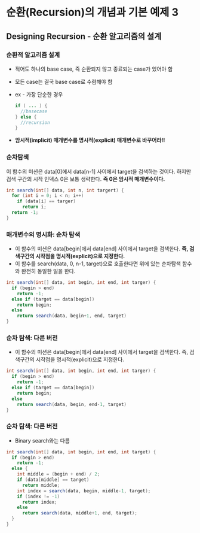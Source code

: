 # 순환(Recursion)의 개념과 기본 예제 3

## Designing Recursion - 순환 알고리즘의 설계

### 순환적 알고리즘 설계

* 적어도 하나의 base case, 즉 순환되지 않고 종료되는 case가 있어야 함

* 모든 case는 결국 base case로 수렴해야 함

* ex - 가장 단순한 경우

  ```java
  if ( ... ) {
    //basecase
  } else {
    //recursion
  }
  ```

* **암시적(implicit) 매개변수를 명시적(explicit) 매개변수로 바꾸어라!!**

### 순차탐색

이 함수의 미션은 data[0]에서 data[n-1] 사이에서  target을 검색하는 것이다. 하지만 검색 구간의 시작 인덱스 0은 보통 생략한다. **즉 0은 암시적 매개변수이다.**

```java
int search(int[] data, int n, int targert) {
  for (int i = 0; i < n; i++)
    if (data[i] == targer)
      return i;
  return -1;
}
```

### 매개변수의 명시화: 순차 탐색

* 이 함수의 미션은 data[begin]에서 data[end] 사이에서 target을 검색한다. **즉, 검색구간의 시작점을 명시적(explicit)으로 지정한다.**
* 이 함수를 search(data, 0, n-1, target)으로 호출한다면 위에 있는 순차탐색 함수와 완전히 동일한 일을 한다.

```java
int search(int[] data, int begin, int end, int targer) {
  if (begin > end)
    return -1;
  else if (target == data[begin])
    return begin;
  else
    return search(data, begin+1, end, target)
}
```

### 순차 탐색: 다른 버전

* 이 함수의 미션은 data[begin]에서 data[end] 사이에서 target을 검색한다. 즉, 검색구간의 시작점을 명시적(explicit)으로 지정한다.

```java
int search(int[] data, int begin, int end, int targer) {
  if (begin > end)
    return -1;
  else if (target == data[begin])
    return begin;
  else
    return search(data, begin, end-1, target)
}
```

### 순차 탐색: 다른 버전

- Binary search와는 다름

```java
int search(int[] data, int begin, int end, int target) {
  if (begin > end)
    return -1;
  else {
    int middle = (begin + end) / 2;
    if (data[middle] == target)
      return middle;
    int index = search(data, begin, middle-1, target);
    if (index != -1)
      return index;
    else
      return search(data, middle+1, end, target);
  }
}
```



